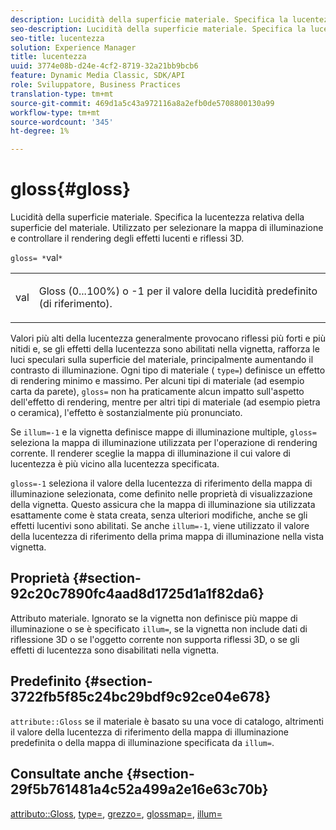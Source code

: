 ```yaml
---
description: Lucidità della superficie materiale. Specifica la lucentezza relativa della superficie del materiale. Utilizzato per selezionare la mappa di illuminazione e controllare il rendering degli effetti lucenti e riflessi 3D.
seo-description: Lucidità della superficie materiale. Specifica la lucentezza relativa della superficie del materiale. Utilizzato per selezionare la mappa di illuminazione e controllare il rendering degli effetti lucenti e riflessi 3D.
seo-title: lucentezza
solution: Experience Manager
title: lucentezza
uuid: 3774e08b-d24e-4cf2-8719-32a21bb9bcb6
feature: Dynamic Media Classic, SDK/API
role: Sviluppatore, Business Practices
translation-type: tm+mt
source-git-commit: 469d1a5c43a972116a8a2efb0de5708800130a99
workflow-type: tm+mt
source-wordcount: '345'
ht-degree: 1%

---
```



# gloss{#gloss}

Lucidità della superficie materiale. Specifica la lucentezza relativa della superficie del materiale. Utilizzato per selezionare la mappa di illuminazione e controllare il rendering degli effetti lucenti e riflessi 3D.

`gloss= *`val`*`

<table id="simpletable_82166CA080AD401180404462FB2407D7"> 
 <tr class="strow"> 
  <td class="stentry"> <p><span class="codeph"> <span class="varname"> val</span> </span> </p></td> 
  <td class="stentry"> <p>Gloss (0...100%) o -1 per il valore della lucidità predefinito (di riferimento). </p></td> 
 </tr> 
</table>

Valori più alti della lucentezza generalmente provocano riflessi più forti e più nitidi e, se gli effetti della lucentezza sono abilitati nella vignetta, rafforza le luci speculari sulla superficie del materiale, principalmente aumentando il contrasto di illuminazione. Ogni tipo di materiale ( `type=`) definisce un effetto di rendering minimo e massimo. Per alcuni tipi di materiale (ad esempio carta da parete), `gloss=` non ha praticamente alcun impatto sull&#39;aspetto dell&#39;effetto di rendering, mentre per altri tipi di materiale (ad esempio pietra o ceramica), l&#39;effetto è sostanzialmente più pronunciato.

Se `illum=-1` e la vignetta definisce mappe di illuminazione multiple, `gloss=` seleziona la mappa di illuminazione utilizzata per l&#39;operazione di rendering corrente. Il renderer sceglie la mappa di illuminazione il cui valore di lucentezza è più vicino alla lucentezza specificata.

`gloss=-1` seleziona il valore della lucentezza di riferimento della mappa di illuminazione selezionata, come definito nelle proprietà di visualizzazione della vignetta. Questo assicura che la mappa di illuminazione sia utilizzata esattamente come è stata creata, senza ulteriori modifiche, anche se gli effetti lucentivi sono abilitati. Se anche `illum=-1`, viene utilizzato il valore della lucentezza di riferimento della prima mappa di illuminazione nella vista vignetta.

## Proprietà {#section-92c20c7890fc4aad8d1725d1a1f82da6}

Attributo materiale. Ignorato se la vignetta non definisce più mappe di illuminazione o se è specificato `illum=`, se la vignetta non include dati di riflessione 3D o se l&#39;oggetto corrente non supporta riflessi 3D, o se gli effetti di lucentezza sono disabilitati nella vignetta.

## Predefinito {#section-3722fb5f85c24bc29bdf9c92ce04e678}

`attribute::Gloss` se il materiale è basato su una voce di catalogo, altrimenti il valore della lucentezza di riferimento della mappa di illuminazione predefinita o della mappa di illuminazione specificata da  `illum=`.

## Consultate anche {#section-29f5b761481a4c52a499a2e16e63c70b}

[attributo::Gloss](../../../../../ir-api/material-cat/image-rendering-api-ref/c-ir-material-catalog/c-ir-material-data-reference/r-ir-cat-gloss.md#reference-5277f62a67e2408ab94699aa712f1eeb),  [type=](../../../../../ir-api/http-protocol/image-rendering-api-ref/c-ir-http-protocol-ref/c-ir-http-protocol-command-reference/r-ir-http-type.md#reference-128c7de89e2d46838019b560f3f84a35),  [grezzo=](../../../../../ir-api/http-protocol/image-rendering-api-ref/c-ir-http-protocol-ref/c-ir-http-protocol-command-reference/r-ir-rough.md#reference-00add846b09f4dc39420bda1ca414180),  [glossmap=](../../../../../ir-api/http-protocol/image-rendering-api-ref/c-ir-http-protocol-ref/c-ir-http-protocol-command-reference/r-ir-glossmap.md#reference-99940148ae6a401482b2d03c68530f3a),  [illum=](../../../../../ir-api/http-protocol/image-rendering-api-ref/c-ir-http-protocol-ref/c-ir-http-protocol-command-reference/r-ir-http-illum.md#reference-8efe483a30684022bfe711eb73efbee6)
